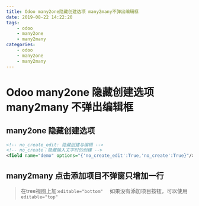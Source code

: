 ```yaml
---
title: Odoo many2one隐藏创建选项 many2many不弹出编辑框
date: 2019-08-22 14:22:20
tags: 
    - odoo
    - many2one
    - many2many
categories:
    - odoo
    - many2one
    - many2many
---
```


# Odoo many2one 隐藏创建选项 many2many 不弹出编辑框

## many2one 隐藏创建选项

```xml
<!-- no_create_edit: 隐藏创建与编辑 -->
<!-- no_create：隐藏输入文字时的创建 -->
<field name="demo" options="{'no_create_edit':True,'no_create':True}"/>
```
## many2many 点击添加项目不弹窗只增加一行

> 在tree视图上加:`editable="bottom"  `
> 如果没有添加项目按钮，可以使用`editable="top"`